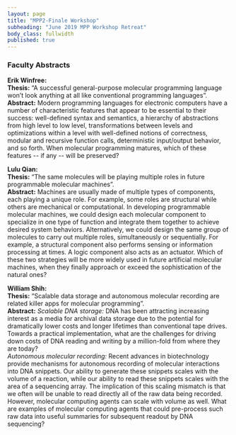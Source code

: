 ```yaml
---
layout: page
title: "MPP2-Finale Workshop"
subheading: "June 2019 MPP Workshop Retreat"
body_class: fullwidth
published: true
---
```


<style>

body {
  font-size: 14px;
  font-weight: 400;
  text-rendering: optimizeLegibility;
}
</style>


### Faculty Abstracts

**Erik Winfree:**<br>
**Thesis:** “A successful general-purpose molecular programming language won’t look anything at all like conventional programming languages”.<br>
**Abstract:** Modern programming languages for electronic computers have a number of characteristic features that appear to be essential to their success:  well-defined syntax and semantics, a hierarchy of abstractions from high level to low level, transformations between levels and optimizations within a level with well-defined notions of correctness, modular and recursive function calls, deterministic input/output behavior, and so forth.   When molecular programming matures, which of these features -- if any -- will be preserved?

**Lulu Qian:**<br>
**Thesis:** “The same molecules will be playing multiple roles in future programmable molecular machines”.<br>
**Abstract:** Machines are usually made of multiple types of components, each playing a unique role. For example, some roles are structural while others are mechanical or computational. In developing programmable molecular machines, we could design each molecular component to specialize in one type of function and integrate them together to achieve desired system behaviors. Alternatively, we could design the same group of molecules to carry out multiple roles, simultaneously or sequentially. For example, a structural component also performs sensing or information processing at times. A logic component also acts as an actuator. Which of these two strategies will be more widely used in future artificial molecular machines, when they finally approach or exceed the sophistication of the natural ones?

**William Shih:**<br>
**Thesis:** “Scalable data storage and autonomous molecular recording are related killer apps for molecular programming”.<br>
**Abstract:** *Scalable DNA storage:* DNA has been attracting increasing interest as a media for archival data storage due to the potential for dramatically lower costs and longer lifetimes than conventional tape drives. Towards a practical implementation, what are the challenges for driving down costs of DNA reading and writing by a million-fold from where they are today?<br>
*Autonomous molecular recording:* Recent advances in biotechnology provide mechanisms for autonomous recording of molecular interactions into DNA snippets. Our ability to generate these snippets scales with the volume of a reaction, while our ability to read these snippets scales with the area of a sequencing array. The implication of this scaling mismatch is that we often will be unable to read directly all of the raw data being recorded. However, molecular computing agents can scale with volume as well. What are examples of molecular computing agents that could pre-process such raw data into useful summaries for subsequent readout by DNA sequencing?